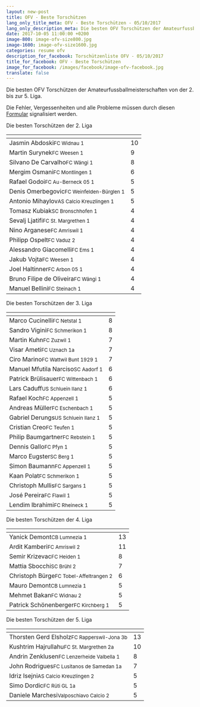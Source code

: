 ```yaml
---
layout: new-post
title: OFV - Beste Torschützen
lang_only_title_meta: OFV - Beste Torschützen - 05/10/2017
lang_only_description_meta: Die besten OFV Torschützen der Amateurfussballmeisterschaften von der 2. bis zur 5. Liga - 05/10/2017
date: 2017-10-05 11:00:00 +0200
image-800: image-ofv-size800.jpg
image-1600: image-ofv-size1600.jpg
categories: resume ofv
description_for_facebook: Torschützenliste OFV - 05/10/2017
title_for_facebook: OFV - Beste Torschützen
image_for_facebook: /images/facebook/image-ofv-facebook.jpg
translate: false
---
```

Die besten OFV Torschützen der Amateurfussballmeisterschaften von der 2. bis zur 5. Liga.

Die Fehler, Vergessenheiten und alle Probleme müssen durch diesen <a href="/formular-fehlermeldung">Formular</a> signalisiert werden.

Die besten Torschützen der 2. Liga

<table class="table"><thead><tr><th><i class="fa fa-male"></i></th><th><i class="fa fa-futbol-o"></i></th></tr></thead><tbody><tr><td>Jasmin Abdoski<span class='d-block team-name'><small>FC Widnau 1</small></span></td><td>10</td></tr><tr><td>Martin Surynek<span class='d-block team-name'><small>FC Weesen 1</small></span></td><td>9</td></tr><tr><td>Silvano De Carvalho<span class='d-block team-name'><small>FC Wängi 1</small></span></td><td>8</td></tr><tr><td>Mergim Osmani<span class='d-block team-name'><small>FC Montlingen 1</small></span></td><td>6</td></tr><tr><td>Rafael Godoi<span class='d-block team-name'><small>FC Au-Berneck 05 1</small></span></td><td>5</td></tr><tr><td>Denis Omerbegovic<span class='d-block team-name'><small>FC Weinfelden-Bürglen 1</small></span></td><td>5</td></tr><tr><td>Antonio Mihaylov<span class='d-block team-name'><small>AS Calcio Kreuzlingen 1</small></span></td><td>5</td></tr><tr><td>Tomasz Kubiak<span class='d-block team-name'><small>SC Bronschhofen 1</small></span></td><td>4</td></tr><tr><td>Sevalj Ljatifi<span class='d-block team-name'><small>FC St. Margrethen 1</small></span></td><td>4</td></tr><tr><td>Nino Arganese<span class='d-block team-name'><small>FC Amriswil 1</small></span></td><td>4</td></tr><tr><td>Philipp Ospelt<span class='d-block team-name'><small>FC Vaduz 2</small></span></td><td>4</td></tr><tr><td>Alessandro Giacomelli<span class='d-block team-name'><small>FC Ems 1</small></span></td><td>4</td></tr><tr><td>Jakub Vojta<span class='d-block team-name'><small>FC Weesen 1</small></span></td><td>4</td></tr><tr><td>Joel Haltinner<span class='d-block team-name'><small>FC Arbon 05 1</small></span></td><td>4</td></tr><tr><td>Bruno Filipe de Oliveira<span class='d-block team-name'><small>FC Wängi 1</small></span></td><td>4</td></tr><tr><td>Manuel Bellini<span class='d-block team-name'><small>FC Steinach 1</small></span></td><td>4</td></tr></tbody></table>

Die besten Torschützen der 3. Liga

<table class="table"><thead><tr><th><i class="fa fa-male"></i></th><th><i class="fa fa-futbol-o"></i></th></tr></thead><tbody><tr><td>Marco Cucinelli<span class='d-block team-name'><small>FC Netstal 1</small></span></td><td>8</td></tr><tr><td>Sandro Vigini<span class='d-block team-name'><small>FC Schmerikon 1</small></span></td><td>8</td></tr><tr><td>Martin Kuhn<span class='d-block team-name'><small>FC Zuzwil 1</small></span></td><td>7</td></tr><tr><td>Visar Ameti<span class='d-block team-name'><small>FC Uznach 1a</small></span></td><td>7</td></tr><tr><td>Ciro Marino<span class='d-block team-name'><small>FC Wattwil Bunt 1929 1</small></span></td><td>7</td></tr><tr><td>Manuel Mfutila Narciso<span class='d-block team-name'><small>SC Aadorf 1</small></span></td><td>6</td></tr><tr><td>Patrick Brülisauer<span class='d-block team-name'><small>FC Wittenbach 1</small></span></td><td>6</td></tr><tr><td>Lars Caduff<span class='d-block team-name'><small>US Schluein Ilanz 1</small></span></td><td>6</td></tr><tr><td>Rafael Koch<span class='d-block team-name'><small>FC Appenzell 1</small></span></td><td>5</td></tr><tr><td>Andreas Müller<span class='d-block team-name'><small>FC Eschenbach 1</small></span></td><td>5</td></tr><tr><td>Gabriel Derungs<span class='d-block team-name'><small>US Schluein Ilanz 1</small></span></td><td>5</td></tr><tr><td>Cristian Creo<span class='d-block team-name'><small>FC Teufen 1</small></span></td><td>5</td></tr><tr><td>Philip Baumgartner<span class='d-block team-name'><small>FC Rebstein 1</small></span></td><td>5</td></tr><tr><td>Dennis Gallo<span class='d-block team-name'><small>FC Pfyn 1</small></span></td><td>5</td></tr><tr><td>Marco Eugster<span class='d-block team-name'><small>SC Berg 1</small></span></td><td>5</td></tr><tr><td>Simon Baumann<span class='d-block team-name'><small>FC Appenzell 1</small></span></td><td>5</td></tr><tr><td>Kaan Polat<span class='d-block team-name'><small>FC Schmerikon 1</small></span></td><td>5</td></tr><tr><td>Christoph Mullis<span class='d-block team-name'><small>FC Sargans 1</small></span></td><td>5</td></tr><tr><td>José Pereira<span class='d-block team-name'><small>FC Flawil 1</small></span></td><td>5</td></tr><tr><td>Lendim Ibrahimi<span class='d-block team-name'><small>FC Rheineck 1</small></span></td><td>5</td></tr></tbody></table>

Die besten Torschützen der 4. Liga

<table class="table"><thead><tr><th><i class="fa fa-male"></i></th><th><i class="fa fa-futbol-o"></i></th></tr></thead><tbody><tr><td>Yanick Demont<span class='d-block team-name'><small>CB Lumnezia 1</small></span></td><td>13</td></tr><tr><td>Ardit Kamberi<span class='d-block team-name'><small>FC Amriswil 2</small></span></td><td>11</td></tr><tr><td>Semir Krizevac<span class='d-block team-name'><small>FC Heiden 1</small></span></td><td>8</td></tr><tr><td>Mattia Sbocchi<span class='d-block team-name'><small>SC Brühl 2</small></span></td><td>7</td></tr><tr><td>Christoph Bürge<span class='d-block team-name'><small>FC Tobel-Affeltrangen 2</small></span></td><td>6</td></tr><tr><td>Mauro Demont<span class='d-block team-name'><small>CB Lumnezia 1</small></span></td><td>5</td></tr><tr><td>Mehmet Bakan<span class='d-block team-name'><small>FC Widnau 2</small></span></td><td>5</td></tr><tr><td>Patrick Schönenberger<span class='d-block team-name'><small>FC Kirchberg 1</small></span></td><td>5</td></tr></tbody></table>

Die besten Torschützen der 5. Liga

<table class="table"><thead><tr><th><i class="fa fa-male"></i></th><th><i class="fa fa-futbol-o"></i></th></tr></thead><tbody><tr><td>Thorsten Gerd Elsholz<span class='d-block team-name'><small>FC Rapperswil-Jona 3b</small></span></td><td>13</td></tr><tr><td>Kushtrim Hajrullahu<span class='d-block team-name'><small>FC St. Margrethen 2a</small></span></td><td>10</td></tr><tr><td>Andrin Zenklusen<span class='d-block team-name'><small>FC Lenzerheide Valbella 1</small></span></td><td>8</td></tr><tr><td>John Rodrigues<span class='d-block team-name'><small>FC Lusitanos de Samedan 1a</small></span></td><td>7</td></tr><tr><td>Idriz Isejni<span class='d-block team-name'><small>AS Calcio Kreuzlingen 2</small></span></td><td>5</td></tr><tr><td>Simo Dordic<span class='d-block team-name'><small>FC Rüti GL 1a</small></span></td><td>5</td></tr><tr><td>Daniele Marchesi<span class='d-block team-name'><small>Valposchiavo Calcio 2</small></span></td><td>5</td></tr></tbody></table>


